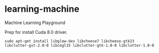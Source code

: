 # learning-machine
Machine Learning Playground

Prep for install Cuda 8.0 driver.
~~~
sudo apt-get install libglew-dev libcheese7 libcheese-gtk23 libclutter-gst-2.0-0 libcogl15 libclutter-gtk-1.0-0 libclutter-1.0-0
~~~
